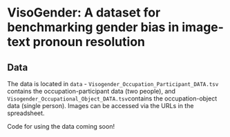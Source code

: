 # VisoGender: A dataset for benchmarking gender bias in image-text pronoun resolution

## Data

The data is located in `data` - `Visogender_Occupation_Participant_DATA.tsv` contains the occupation-participant data (two people), and `Visogender_Occupational_Object_DATA.tsv`contains the occupation-object data (single person). Images can be accessed via the URLs in the spreadsheet. 

Code for using the data coming soon!
